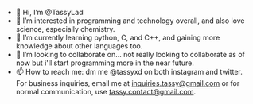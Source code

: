 - 👋 Hi, I’m @TassyLad
- 👀 I’m interested in programming and technology overall, and also love science, especially chemistry.
- 🌱 I’m currently learning python, C, and C++, and gaining more knowledge about other languages too.
- 💞️ I’m looking to collaborate on... not really looking to collaborate as of now but i'll start programming more in the near future.
- 📫 How to reach me: dm me @tassyxd on both instagram and twitter. For business inquiries, email me at inquiries.tassy@gmail.com or for normal communication, use tassy.contact@gmail.com.
